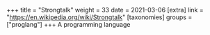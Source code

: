 +++
title = "Strongtalk"
weight = 33
date = 2021-03-06
[extra]
link = "https://en.wikipedia.org/wiki/Strongtalk"
[taxonomies]
groups = ["proglang"]
+++
A programming language


